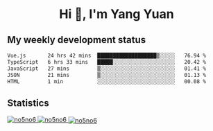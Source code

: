 <h1 align="center">Hi 👋, I'm Yang Yuan</h1>


## My weekly development status
<!--START_SECTION:waka-->

```txt
Vue.js       24 hrs 42 mins  ███████████████████▒░░░░░   76.94 %
TypeScript   6 hrs 33 mins   █████░░░░░░░░░░░░░░░░░░░░   20.42 %
JavaScript   27 mins         ▒░░░░░░░░░░░░░░░░░░░░░░░░   01.41 %
JSON         21 mins         ▒░░░░░░░░░░░░░░░░░░░░░░░░   01.13 %
HTML         1 min           ░░░░░░░░░░░░░░░░░░░░░░░░░   00.08 %
```

<!--END_SECTION:waka-->

## Statistics
<a href="https://github.com/anuraghazra/github-readme-stats">
  <img src="https://github-readme-stats.vercel.app/api/top-langs/?username=no5no6&theme=dracula" alt="no5no6">
</a>
<a href="https://github.com/anuraghazra/github-readme-stats">
  <img src="https://github-readme-stats.vercel.app/api?username=no5no6&show_icons=true&theme=dracula&line_height=40" alt="no5no6">
</a>
<a href="https://github.com/anuraghazra/github-readme-stats">
  <img align="center" src="https://github-readme-streak-stats.herokuapp.com/?user=no5no6&theme=dracula" alt="no5no6" />
</a>